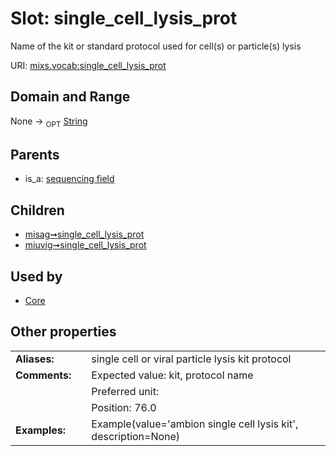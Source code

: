 
# Slot: single_cell_lysis_prot


Name of the kit or standard protocol used for cell(s) or particle(s) lysis

URI: [mixs.vocab:single_cell_lysis_prot](https://w3id.org/mixs/vocab/single_cell_lysis_prot)


## Domain and Range

None ->  <sub>OPT</sub> [String](types/String.md)

## Parents

 *  is_a: [sequencing field](sequencing_field.md)

## Children

 *  [misag➞single_cell_lysis_prot](misag_single_cell_lysis_prot.md)
 *  [miuvig➞single_cell_lysis_prot](miuvig_single_cell_lysis_prot.md)

## Used by

 * [Core](Core.md)

## Other properties

|  |  |  |
| --- | --- | --- |
| **Aliases:** | | single cell or viral particle lysis kit protocol |
| **Comments:** | | Expected value: kit, protocol name |
|  | | Preferred unit:  |
|  | | Position: 76.0 |
| **Examples:** | | Example(value='ambion single cell lysis kit', description=None) |

